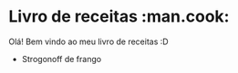 # Livro de receitas :man.cook:

Olá! Bem vindo ao meu  livro de receitas :D

- Strogonoff de frango
